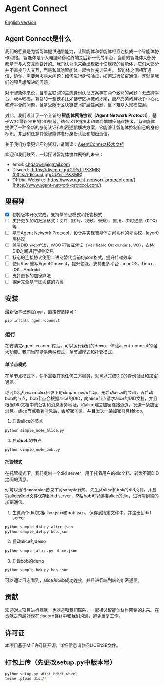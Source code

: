 # Agent Connect
[English Version](README.md)
## Agent Connect是什么

我们的愿景是为智能体提供通信能力，让智能体和智能体相互连接成一个智能体协作网络。
智能体是个人电脑和移动终端之后新一代的平台，当前的智能体大部分都基于与人交互而设计的。我们认为未来会出现数十亿规模的智能体，它们大部分并不直接与人交互，而是和其他智能体一起协作完成任务。
智能体之间相互通信、协作，需要解决两大问题：如何进行身份验证，如何进行加密通信。这就是我们的项目想解决的问题。

对于智能体来说，当前互联网的主流身份认证方案存在两个致命的问题：无法跨平台、成本较高。新型的一些技术比如基于区块链的方案，虽然完美的解决了中心化和跨平台的问题，但是受限于区块链技术扩展性问题，当下难以大规模应用。

对此，我们设计了一个全新的 **智能体网络协议（Agent Network Protocol）**，基于W3C最新发布的DID规范，结合区块链技术和端到端加密通信技术，为智能体提供了一种全新的身份认证和加密通信解决方案，它能够让智能体控制自己的身份标识，并且和任意其他智能体进行身份认证和加密通信。

关于我们方案更详细的资料，请阅读：[AgentConnect技术文档](https://egp0uc2jnx.feishu.cn/wiki/BqYiwiblRiu81FkQNUfcfaIwniK?from=from_copylink)

欢迎和我们联系，一起探讨智能体协作网络的未来：
- email: chgaowei@gmail.com
- Discord: [https://discord.gg/CDYdTPXXMB](https://discord.gg/CDYdTPXXMB)  
- Official Website: [https://www.agent-network-protocol.com/](https://www.agent-network-protocol.com/)  

## 里程碑

- [x] 初始版本开发完成，支持单节点模式和托管模式
- [ ] 支持更多加的数据格式：文件（图片、视频、音频）、直播、实时通信（RTC）等
- [ ] 基于Agent Network Protocol，设计并实现智能体之间协作的元协议、layer0层协议
- [ ] 兼容DID web方法，W3C 可验证凭证（Verifiable Credentials, VC），支持DID之间进行资金交易
- [ ] 核心的连接协议使用二进制替代当前的json格式，提升传输效率
- [ ] 使用Rust重写AgentConnect，提升性能，支持更多平台：macOS、Linux、iOS、Android
- [ ] 支持更多的加密算法
- [ ] 探索完全基于区块链的方案

## 安装

最新版本已删除pypi，直接安装即可：

```bash
pip install agent-connect
```

### 运行

在安装完agent-connect库后，可以运行我们的demo，体验agent-connect的强大功能。我们当前提供两种模式：单节点模式和托管模式。

#### 单节点模式

在单节点模式下，你不需要其他任何三方服务，就可以完成DID的身份验证和加密通信。

你可以运行examples目录下的simple_node代码，先启动alice的节点，再启动bob的节点，bob节点会根据alice的DID，向alice节点请求alice的DID文档，并且根据DID文档中的公钥和消息服务地址，和alice建立加密连接通道，发送一条加密消息。alice节点收到消息后，会解密消息，并且发送一条加密消息给bob。

1. 启动alice的节点
```bash
python simple_node_alice.py
```

2. 启动bob的节点
```bash
python simple_node_bob.py
``` 

#### 托管模式

在托管模式下，我们提供一个did server，用于托管用户的did文档、转发不同DID之间的消息。

你可以运行examples目录下的sample代码，先生成alice和bob的did文件，并且将alice的did文件保存到did server，然后bob可以连接alice的did，进行端到端的加密通信。

1. 生成两个did文档alice.json和bob.json，保存到指定文件中，并注册到did server
```bash
python sample_did.py alice.json
python sample_did.py bob.json
```

2. 启动alice的demo
```bash
python sample_alice.py alice.json
```

3. 启动bob的demo
```bash
python sample_bob.py bob.json
```

可以通过日志看到，alice和bob成功连接，并且进行端到端的加密通信。

## 贡献

欢迎对本项目进行贡献，也欢迎和我们联系，一起探讨智能体协作网络的未来。在贡献之前最好现在discord群组中和我们沟通，避免重复工作。

## 许可证
    
本项目基于MIT许可证开源。详细信息请参阅LICENSE文件。

## 打包上传（先更改setup.py中版本号）

```bash
python setup.py sdist bdist_wheel 
twine upload dist/*        
```

